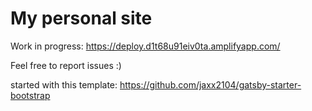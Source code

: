 # My personal site

Work in progress: https://deploy.d1t68u91eiv0ta.amplifyapp.com/

Feel free to report issues :)

started with this template: https://github.com/jaxx2104/gatsby-starter-bootstrap
